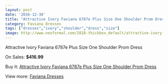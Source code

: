 ```yaml
---
layout: post
date: '2016-12-30'
title: "Attractive Ivory Faviana 6787e Plus Size One Shoulder Prom Dress"
category: Faviana Dresses
tags: ["dresses","ivory","shoulder","dress","size"]
image: http://www.neoformal.com/2818-thickbox_default/attractive-ivory-faviana-6787e-plus-size-one-shoulder-prom-dress.jpg
---
```

Attractive Ivory Faviana 6787e Plus Size One Shoulder Prom Dress

On Sales: **$416.99**
<a href="https://www.neoformal.com/en/faviana-dresses/1046-attractive-ivory-faviana-6787e-plus-size-one-shoulder-prom-dress.html"><amp-img layout="responsive" width="600" height="600" src="//www.neoformal.com/2818-thickbox_default/attractive-ivory-faviana-6787e-plus-size-one-shoulder-prom-dress.jpg" alt="Attractive Ivory Faviana 6787e Plus Size One Shoulder Prom Dress 0" /></a>
<a href="https://www.neoformal.com/en/faviana-dresses/1046-attractive-ivory-faviana-6787e-plus-size-one-shoulder-prom-dress.html"><amp-img layout="responsive" width="600" height="600" src="//www.neoformal.com/2819-thickbox_default/attractive-ivory-faviana-6787e-plus-size-one-shoulder-prom-dress.jpg" alt="Attractive Ivory Faviana 6787e Plus Size One Shoulder Prom Dress 1" /></a>
<a href="https://www.neoformal.com/en/faviana-dresses/1046-attractive-ivory-faviana-6787e-plus-size-one-shoulder-prom-dress.html"><amp-img layout="responsive" width="600" height="600" src="//www.neoformal.com/2820-thickbox_default/attractive-ivory-faviana-6787e-plus-size-one-shoulder-prom-dress.jpg" alt="Attractive Ivory Faviana 6787e Plus Size One Shoulder Prom Dress 2" /></a>
<a href="https://www.neoformal.com/en/faviana-dresses/1046-attractive-ivory-faviana-6787e-plus-size-one-shoulder-prom-dress.html"><amp-img layout="responsive" width="600" height="600" src="//www.neoformal.com/2821-thickbox_default/attractive-ivory-faviana-6787e-plus-size-one-shoulder-prom-dress.jpg" alt="Attractive Ivory Faviana 6787e Plus Size One Shoulder Prom Dress 3" /></a>

Buy it: [Attractive Ivory Faviana 6787e Plus Size One Shoulder Prom Dress](https://www.neoformal.com/en/faviana-dresses/1046-attractive-ivory-faviana-6787e-plus-size-one-shoulder-prom-dress.html "Attractive Ivory Faviana 6787e Plus Size One Shoulder Prom Dress")

View more: [Faviana Dresses](https://www.neoformal.com/en/10-faviana-dresses "Faviana Dresses")